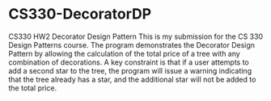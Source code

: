 # CS330-DecoratorDP
CS330 HW2 Decorator Design Pattern
This is my submission for the CS 330 Design Patterns course. The program demonstrates the Decorator Design Pattern by allowing the calculation of the total price of a tree with any combination of decorations. A key constraint is that if a user attempts to add a second star to the tree, the program will issue a warning indicating that the tree already has a star, and the additional star will not be added to the total price.
